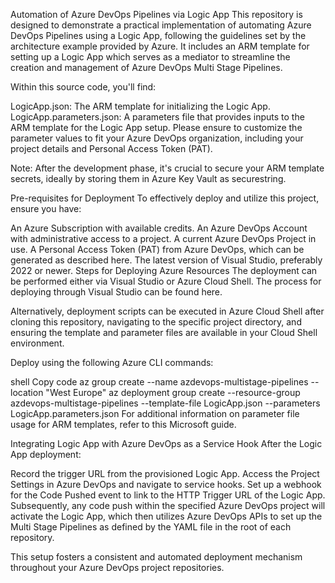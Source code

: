 Automation of Azure DevOps Pipelines via Logic App
This repository is designed to demonstrate a practical implementation of automating Azure DevOps Pipelines using a Logic App, following the guidelines set by the architecture example provided by Azure. It includes an ARM template for setting up a Logic App which serves as a mediator to streamline the creation and management of Azure DevOps Multi Stage Pipelines.

Within this source code, you'll find:

LogicApp.json: The ARM template for initializing the Logic App.
LogicApp.parameters.json: A parameters file that provides inputs to the ARM template for the Logic App setup.
Please ensure to customize the parameter values to fit your Azure DevOps organization, including your project details and Personal Access Token (PAT).

Note: After the development phase, it's crucial to secure your ARM template secrets, ideally by storing them in Azure Key Vault as securestring.

Pre-requisites for Deployment
To effectively deploy and utilize this project, ensure you have:

An Azure Subscription with available credits.
An Azure DevOps Account with administrative access to a project.
A current Azure DevOps Project in use.
A Personal Access Token (PAT) from Azure DevOps, which can be generated as described here.
The latest version of Visual Studio, preferably 2022 or newer.
Steps for Deploying Azure Resources
The deployment can be performed either via Visual Studio or Azure Cloud Shell. The process for deploying through Visual Studio can be found here.

Alternatively, deployment scripts can be executed in Azure Cloud Shell after cloning this repository, navigating to the specific project directory, and ensuring the template and parameter files are available in your Cloud Shell environment.

Deploy using the following Azure CLI commands:

shell
Copy code
az group create --name azdevops-multistage-pipelines --location "West Europe"
az deployment group create --resource-group azdevops-multistage-pipelines --template-file LogicApp.json --parameters LogicApp.parameters.json
For additional information on parameter file usage for ARM templates, refer to this Microsoft guide.

Integrating Logic App with Azure DevOps as a Service Hook
After the Logic App deployment:

Record the trigger URL from the provisioned Logic App.
Access the Project Settings in Azure DevOps and navigate to service hooks.
Set up a webhook for the Code Pushed event to link to the HTTP Trigger URL of the Logic App.
Subsequently, any code push within the specified Azure DevOps project will activate the Logic App, which then utilizes Azure DevOps APIs to set up the Multi Stage Pipelines as defined by the YAML file in the root of each repository.

This setup fosters a consistent and automated deployment mechanism throughout your Azure DevOps project repositories.
